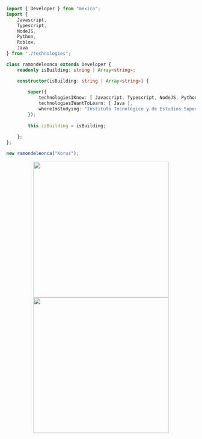 ```ts
import { Developer } from "mexico";
import { 
    Javascript,
    Typescript,
    NodeJS,
    Python,
    Roblox,
    Java
} from "./technologies";

class ramondeleonca extends Developer {
    readonly isBuilding: string | Array<string>;

    constructor(isBuilding: string | Array<string>) {
    
        super({
            technologiesIKnow: [ Javascript, Typescript, NodeJS, Python, Roblox ],
            technologiesIWantToLearn: [ Java ],
            whereImStudying: "Instituto Tecnológico y de Estudios Superiores de Monterrey"
        });
    
        this.isBuilding = isBuilding;
        
    };
};

new ramondeleonca("Korus");
```

<p align="center">
    <img src="https://github-readme-stats.vercel.app/api?username=ramondeleonca&show_icons=true&theme=react" width="360px">
    <img src="https://github-readme-stats.vercel.app/api/top-langs/?username=ramondeleonca&layout=compact&theme=react" width="360px">
</src>
